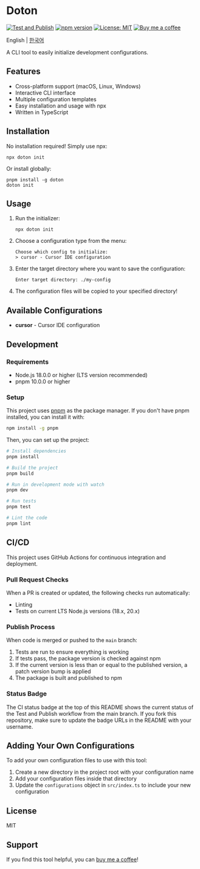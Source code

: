 # Doton

[![Test and Publish](https://github.com/khw1031/doton/actions/workflows/publish.yml/badge.svg?branch=main)](https://github.com/khw1031/doton/actions/workflows/publish.yml)
[![npm version](https://img.shields.io/npm/v/doton.svg)](https://www.npmjs.com/package/doton)
[![License: MIT](https://img.shields.io/badge/License-MIT-yellow.svg)](https://opensource.org/licenses/MIT)
[![Buy me a coffee](https://img.shields.io/badge/Buy%20me%20a%20coffee-Support-yellow.svg)](https://buymeacoffee.com/fkmgifhne)

English | [한국어](./README.ko.md)

A CLI tool to easily initialize development configurations.

## Features

- Cross-platform support (macOS, Linux, Windows)
- Interactive CLI interface
- Multiple configuration templates
- Easy installation and usage with npx
- Written in TypeScript

## Installation

No installation required! Simply use npx:

```shell
npx doton init
```

Or install globally:

```shell
pnpm install -g doton
doton init
```

## Usage

1. Run the initializer:
   ```shell
   npx doton init
   ```

2. Choose a configuration type from the menu:
   ```
   Choose which config to initialize:
   > cursor - Cursor IDE configuration
   ```

3. Enter the target directory where you want to save the configuration:
   ```
   Enter target directory: ./my-config
   ```

4. The configuration files will be copied to your specified directory!

## Available Configurations

- **cursor** - Cursor IDE configuration

## Development

### Requirements

- Node.js 18.0.0 or higher (LTS version recommended)
- pnpm 10.0.0 or higher

### Setup

This project uses [pnpm](https://pnpm.io/) as the package manager. If you don't have pnpm installed, you can install it with:

```bash
npm install -g pnpm
```

Then, you can set up the project:

```bash
# Install dependencies
pnpm install

# Build the project
pnpm build

# Run in development mode with watch
pnpm dev

# Run tests
pnpm test

# Lint the code
pnpm lint
```

## CI/CD

This project uses GitHub Actions for continuous integration and deployment.

### Pull Request Checks

When a PR is created or updated, the following checks run automatically:
- Linting
- Tests on current LTS Node.js versions (18.x, 20.x)

### Publish Process

When code is merged or pushed to the `main` branch:
1. Tests are run to ensure everything is working
2. If tests pass, the package version is checked against npm
3. If the current version is less than or equal to the published version, a patch version bump is applied
4. The package is built and published to npm

### Status Badge

The CI status badge at the top of this README shows the current status of the Test and Publish workflow from the main branch. If you fork this repository, make sure to update the badge URLs in the README with your username.

## Adding Your Own Configurations

To add your own configuration files to use with this tool:

1. Create a new directory in the project root with your configuration name
2. Add your configuration files inside that directory
3. Update the `configurations` object in `src/index.ts` to include your new configuration

## License

MIT

## Support

If you find this tool helpful, you can [buy me a coffee](https://buymeacoffee.com/fkmgifhne)!
